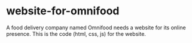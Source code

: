 # website-for-omnifood

A food delivery company named Omnifood needs a website for its online presence. This is the code (html, css, js) for the website.
